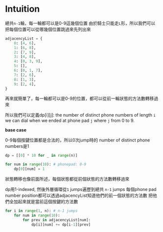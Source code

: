 # Intuition

總共`n-1`輪，每一輪都可以是0-9這幾個位置
由於騎士只能走`L`形，所以我們可以把每個位置可以從哪幾個位置跳過來先列出來

```py
adjacencyList = {
    0: [4, 6],
    1: [6, 8],
    2: [7, 9],
    3: [4, 8],
    4: [0, 3, 9],
    5: [],
    6: [0, 1, 7],
    7: [2, 6],
    8: [1, 3],
    9: [2, 4],
}
```

再來就簡單了，每一輪都可以是0-9的位置，都可以從前一輪狀態的方法數轉移過來

所以我們可以定義dp[i][j]: the number of distinct phone numbers of length `i` we can dial when we ended at phone pad `j` where `j` from 0 to 9.

**base case**

0-9每個按鍵位置都是合法的，所以0次jump時的 number of distinct phone numbers是1

```py
dp = [[0] * 10 for _ in range(n)]

for num in range(10): # phonepad: 0-9
    dp[0][num] = 1
```

狀態轉移也像前面所述，每個狀態都從前個狀態的方法數轉移過來

dp用1-indexed, 然後外層循環從`1` jumps遍歷到總共 `n-1` jumps
每個phone pad number position都可以透過adjacencyList知道他們的前一個狀態的方法數
把他們全加起來就是當前這個按鍵的方法數

```py
for i in range(1, n): # n-1 jumps
    for num in range(10):
        for prev in adjacencyList[num]:
            dp[i][num] += dp[i-1][prev]
```